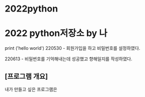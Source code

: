 # 2022python
# 2022 python저장소 by 나
print ('hello world')
220530 - 회원가입을 하고 비밀번호를 설정하였다.

220613 - 비밀번호를 기억해내는데 성공했고 향해일지를 작성하였다.


## [프로그램 개요]
내가 만들고 싶은 프로그램은 
